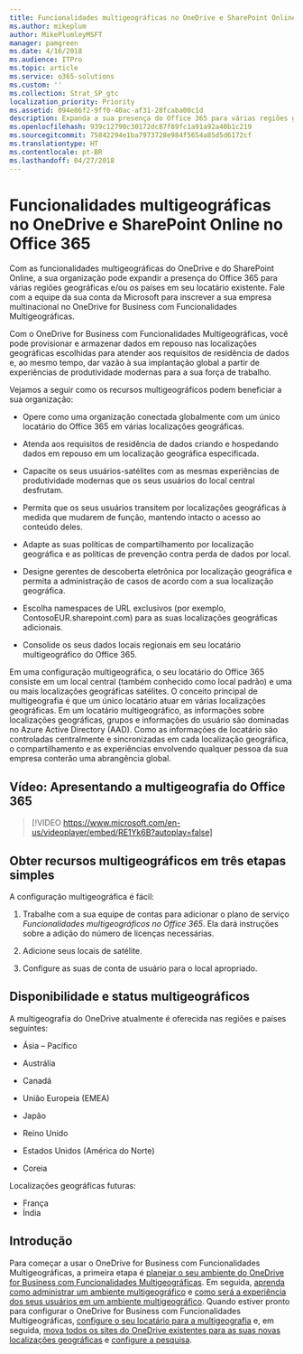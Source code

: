```yaml
---
title: Funcionalidades multigeográficas no OneDrive e SharePoint Online no Office 365
ms.author: mikeplum
author: MikePlumleyMSFT
manager: pamgreen
ms.date: 4/16/2018
ms.audience: ITPro
ms.topic: article
ms.service: o365-solutions
ms.custom: ''
ms.collection: Strat_SP_gtc
localization_priority: Priority
ms.assetid: 094e86f2-9ff0-40ac-af31-28fcaba00c1d
description: Expanda a sua presença do Office 365 para várias regiões geográficas com funcionalidades multigeográficas do OneDrive e do SharePoint Online.
ms.openlocfilehash: 939c12790c30172dc87f89fc1a91a92a40b1c219
ms.sourcegitcommit: 75842294e1ba7973728e984f5654a85d5d6172cf
ms.translationtype: HT
ms.contentlocale: pt-BR
ms.lasthandoff: 04/27/2018
---
```

# <a name="multi-geo-capabilities-in-onedrive-and-sharepoint-online-in-office-365"></a>Funcionalidades multigeográficas no OneDrive e SharePoint Online no Office 365

Com as funcionalidades multigeográficas do OneDrive e do SharePoint Online, a sua organização pode expandir a presença do Office 365 para várias regiões geográficas e/ou os países em seu locatário existente. Fale com a equipe da sua conta da Microsoft para inscrever a sua empresa multinacional no OneDrive for Business com Funcionalidades Multigeográficas.
  
Com o OneDrive for Business com Funcionalidades Multigeográficas, você pode provisionar e armazenar dados em repouso nas localizações geográficas escolhidas para atender aos requisitos de residência de dados e, ao mesmo tempo, dar vazão à sua implantação global a partir de experiências de produtividade modernas para a sua força de trabalho.
  
Vejamos a seguir como os recursos multigeográficos podem beneficiar a sua organização:
  
- Opere como uma organização conectada globalmente com um único locatário do Office 365 em várias localizações geográficas.
    
- Atenda aos requisitos de residência de dados criando e hospedando dados em repouso em um localização geográfica especificada.
    
- Capacite os seus usuários-satélites com as mesmas experiências de produtividade modernas que os seus usuários do local central desfrutam.
    
- Permita que os seus usuários transitem por localizações geográficas à medida que mudarem de função, mantendo intacto o acesso ao conteúdo deles.
    
- Adapte as suas políticas de compartilhamento por localização geográfica e as políticas de prevenção contra perda de dados por local.
    
- Designe gerentes de descoberta eletrônica por localização geográfica e permita a administração de casos de acordo com a sua localização geográfica.
    
- Escolha namespaces de URL exclusivos (por exemplo, ContosoEUR.sharepoint.com) para as suas localizações geográficas adicionais.
    
- Consolide os seus dados locais regionais em seu locatário multigeográfico do Office 365.
    
Em uma configuração multigeográfica, o seu locatário do Office 365 consiste em um local central (também conhecido como local padrão) e uma ou mais localizações geográficas satélites. O conceito principal de multigeografia é que um único locatário atuar em várias localizações geográficas. Em um locatário multigeográfico, as informações sobre localizações geográficas, grupos e informações do usuário são dominadas no Azure Active Directory (AAD). Como as informações de locatário são controladas centralmente e sincronizadas em cada localização geográfica, o compartilhamento e as experiências envolvendo qualquer pessoa da sua empresa conterão uma abrangência global.

## <a name="video-introducing-office-365-multi-geo"></a>Vídeo: Apresentando a multigeografia do Office 365

> [!VIDEO https://www.microsoft.com/en-us/videoplayer/embed/RE1Yk6B?autoplay=false]
  
## <a name="get-multi-geo-features-in-three-simple-steps"></a>Obter recursos multigeográficos em três etapas simples

A configuração multigeográfica é fácil:
  
1. Trabalhe com a sua equipe de contas para adicionar o plano de serviço _Funcionalidades multigeográficos no Office 365_. Ela dará instruções sobre a adição do número de licenças necessárias.
    
2. Adicione seus locais de satélite.
    
3. Configure as suas de conta de usuário para o local apropriado.
    
## <a name="multi-geo-status-and-availability"></a>Disponibilidade e status multigeográficos

A multigeografia do OneDrive atualmente é oferecida nas regiões e países seguintes:
  
- Ásia – Pacífico
    
- Austrália
    
- Canadá
    
- União Europeia (EMEA)
    
- Japão
    
- Reino Unido
    
- Estados Unidos (América do Norte)
    
- Coreia
      
Localizações geográficas futuras:
  
- França
- Índia
    
## <a name="getting-started"></a>Introdução

Para começar a usar o OneDrive for Business com Funcionalidades Multigeográficas, a primeira etapa é [planejar o seu ambiente do OneDrive for Business com Funcionalidades Multigeográficas](plan-for-multi-geo.md). Em seguida, [aprenda como administrar um ambiente multigeográfico](administering-a-multi-geo-environment.md) e [como será a experiência dos seus usuários em um ambiente multigeográfico](multi-geo-user-experience.md). Quando estiver pronto para configurar o OneDrive for Business com Funcionalidades Multigeográficas, [configure o seu locatário para a multigeografia](multi-geo-tenant-configuration.md) e, em seguida, [mova todos os sites do OneDrive existentes para as suas novas localizações geográficas](move-onedrive-between-geo-locations.md) e [configure a pesquisa](configure-search-for-multi-geo.md).
